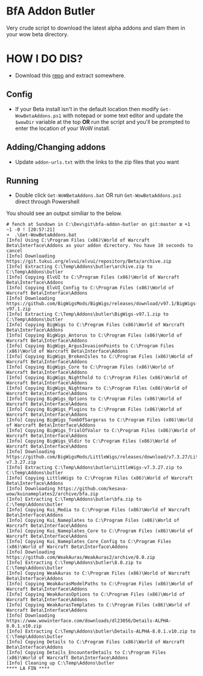 # BfA Addon Butler

Very crude script to download the latest alpha addons and slam them in your wow beta directory.

# HOW I DO DIS?

* Download this [repo](https://github.com/fenneh/bfa-addon-butler/archive/master.zip) and extract somewhere.

## Config

* If your Beta install isn't in the default location then modify `Get-WowBetaAddons.ps1` with notepad or some text editor and update the `$wowDir` variable at the top **OR** run the script and you'll be prompted to enter the location of your WoW install.

## Adding/Changing addons

* Update `addon-urls.txt` with the links to the zip files that you want

## Running

* Double click `Get-WoWBetaAddons.bat` OR run `Get-WowBetaAddons.ps1` direct through Powershell

You should see an output similiar to the below.

```
# fench at Sundown in C:\Dev\git\bfa-addon-butler on git:master ≣ +1 ~1 -0 ! [20:57:21]
➜  .\Get-WowBetaAddons.bat
[Info] Using C:\Program Files (x86)\World of Warcraft Beta\Interface\Addons as your addon directory. You have 10 seconds to cancel
[Info] Downloading https://git.tukui.org/elvui/elvui/repository/Beta/archive.zip
[Info] Extracting C:\Temp\Addons\butler\archive.zip to C:\Temp\Addons\butler
[Info] Copying ElvUI to C:\Program Files (x86)\World of Warcraft Beta\Interface\Addons
[Info] Copying ElvUI_Config to C:\Program Files (x86)\World of Warcraft Beta\Interface\Addons
[Info] Downloading https://github.com/BigWigsMods/BigWigs/releases/download/v97.1/BigWigs-v97.1.zip
[Info] Extracting C:\Temp\Addons\butler\BigWigs-v97.1.zip to C:\Temp\Addons\butler
[Info] Copying BigWigs to C:\Program Files (x86)\World of Warcraft Beta\Interface\Addons
[Info] Copying BigWigs_Antorus to C:\Program Files (x86)\World of Warcraft Beta\Interface\Addons
[Info] Copying BigWigs_ArgusInvasionPoints to C:\Program Files (x86)\World of Warcraft Beta\Interface\Addons
[Info] Copying BigWigs_BrokenIsles to C:\Program Files (x86)\World of Warcraft Beta\Interface\Addons
[Info] Copying BigWigs_Core to C:\Program Files (x86)\World of Warcraft Beta\Interface\Addons
[Info] Copying BigWigs_Nighthold to C:\Program Files (x86)\World of Warcraft Beta\Interface\Addons
[Info] Copying BigWigs_Nightmare to C:\Program Files (x86)\World of Warcraft Beta\Interface\Addons
[Info] Copying BigWigs_Options to C:\Program Files (x86)\World of Warcraft Beta\Interface\Addons
[Info] Copying BigWigs_Plugins to C:\Program Files (x86)\World of Warcraft Beta\Interface\Addons
[Info] Copying BigWigs_TombOfSargeras to C:\Program Files (x86)\World of Warcraft Beta\Interface\Addons
[Info] Copying BigWigs_TrialOfValor to C:\Program Files (x86)\World of Warcraft Beta\Interface\Addons
[Info] Copying BigWigs_Uldir to C:\Program Files (x86)\World of Warcraft Beta\Interface\Addons
[Info] Downloading https://github.com/BigWigsMods/LittleWigs/releases/download/v7.3.27/LittleWigs-v7.3.27.zip
[Info] Extracting C:\Temp\Addons\butler\LittleWigs-v7.3.27.zip to C:\Temp\Addons\butler
[Info] Copying LittleWigs to C:\Program Files (x86)\World of Warcraft Beta\Interface\Addons
[Info] Downloading https://github.com/kesava-wow/kuinameplates2/archive/bfa.zip
[Info] Extracting C:\Temp\Addons\butler\bfa.zip to C:\Temp\Addons\butler
[Info] Copying Kui_Media to C:\Program Files (x86)\World of Warcraft Beta\Interface\Addons
[Info] Copying Kui_Nameplates to C:\Program Files (x86)\World of Warcraft Beta\Interface\Addons
[Info] Copying Kui_Nameplates_Core to C:\Program Files (x86)\World of Warcraft Beta\Interface\Addons
[Info] Copying Kui_Nameplates_Core_Config to C:\Program Files (x86)\World of Warcraft Beta\Interface\Addons
[Info] Downloading https://github.com/WeakAuras/WeakAuras2/archive/8.0.zip
[Info] Extracting C:\Temp\Addons\butler\8.0.zip to C:\Temp\Addons\butler
[Info] Copying WeakAuras to C:\Program Files (x86)\World of Warcraft Beta\Interface\Addons
[Info] Copying WeakAurasModelPaths to C:\Program Files (x86)\World of Warcraft Beta\Interface\Addons
[Info] Copying WeakAurasOptions to C:\Program Files (x86)\World of Warcraft Beta\Interface\Addons
[Info] Copying WeakAurasTemplates to C:\Program Files (x86)\World of Warcraft Beta\Interface\Addons
[Info] Downloading https://www.wowinterface.com/downloads/dl23056/Details-ALPHA-8.0.1.v10.zip
[Info] Extracting C:\Temp\Addons\butler\Details-ALPHA-8.0.1.v10.zip to C:\Temp\Addons\butler
[Info] Copying Details to C:\Program Files (x86)\World of Warcraft Beta\Interface\Addons
[Info] Copying Details_EncounterDetails to C:\Program Files (x86)\World of Warcraft Beta\Interface\Addons
[Info] Cleaning up C:\Temp\Addons\butler
**** LA FIN ****
```